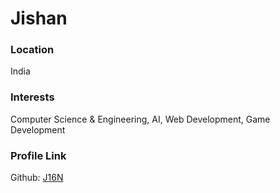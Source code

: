 # Jishan

### Location
India

### Interests
Computer Science & Engineering, AI, Web Development, Game Development

### Profile Link
Github: [J16N](https://github.com/j16n)
